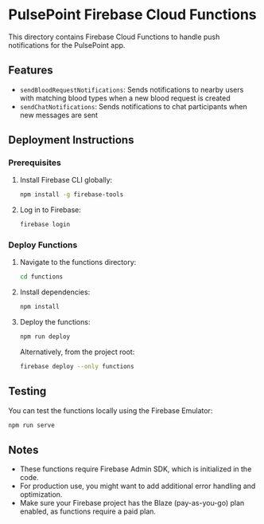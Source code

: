 # PulsePoint Firebase Cloud Functions

This directory contains Firebase Cloud Functions to handle push notifications for the PulsePoint app.

## Features

- `sendBloodRequestNotifications`: Sends notifications to nearby users with matching blood types when a new blood request is created
- `sendChatNotifications`: Sends notifications to chat participants when new messages are sent

## Deployment Instructions

### Prerequisites

1. Install Firebase CLI globally:
   ```bash
   npm install -g firebase-tools
   ```

2. Log in to Firebase:
   ```bash
   firebase login
   ```

### Deploy Functions

1. Navigate to the functions directory:
   ```bash
   cd functions
   ```

2. Install dependencies:
   ```bash
   npm install
   ```

3. Deploy the functions:
   ```bash
   npm run deploy
   ```
   
   Alternatively, from the project root:
   ```bash
   firebase deploy --only functions
   ```

## Testing

You can test the functions locally using the Firebase Emulator:

```bash
npm run serve
```

## Notes

- These functions require Firebase Admin SDK, which is initialized in the code.
- For production use, you might want to add additional error handling and optimization.
- Make sure your Firebase project has the Blaze (pay-as-you-go) plan enabled, as functions require a paid plan. 